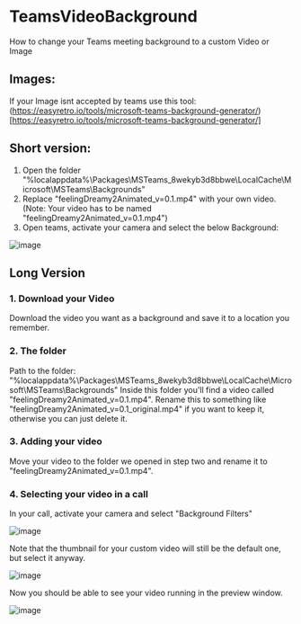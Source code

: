 # TeamsVideoBackground
How to change your Teams meeting background to a custom Video or Image

## Images:
If your Image isnt accepted by teams use this tool:
(https://easyretro.io/tools/microsoft-teams-background-generator/)[https://easyretro.io/tools/microsoft-teams-background-generator/]
## Short version:
1. Open the folder "%localappdata%\Packages\MSTeams_8wekyb3d8bbwe\LocalCache\Microsoft\MSTeams\Backgrounds"
2. Replace "feelingDreamy2Animated_v=0.1.mp4" with your own video. (Note: Your video has to be named "feelingDreamy2Animated_v=0.1.mp4")
3. Open teams, activate your camera and select the below Background:
   
![image](https://github.com/user-attachments/assets/49e45aaa-244b-4b3a-8167-d7344f0450c0)


## Long Version
### 1. Download your Video
Download the video you want as a background and save it to a location you remember.

### 2. The folder
Path to the folder: "%localappdata%\Packages\MSTeams_8wekyb3d8bbwe\LocalCache\Microsoft\MSTeams\Backgrounds"
Inside this folder you'll find a video called "feelingDreamy2Animated_v=0.1.mp4". Rename this to something like "feelingDreamy2Animated_v=0.1_original.mp4" if you want to keep it, otherwise you can just delete it.

### 3. Adding your video
Move your video to the folder we opened in step two and rename it to "feelingDreamy2Animated_v=0.1.mp4".

### 4. Selecting your video in a call
In your call, activate your camera and select "Background Filters"

![image](https://github.com/user-attachments/assets/89aada08-c605-4173-9b43-ecd26fc093ce)

Note that the thumbnail for your custom video will still be the default one, but select it anyway.

![image](https://github.com/user-attachments/assets/a0b9ad90-3b54-471e-a5ad-9a077b710edd)

Now you should be able to see your video running in the preview window.

![image](https://github.com/user-attachments/assets/59084800-b497-4ca6-a0cf-63e925367ce9)
